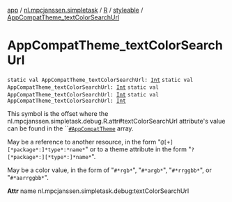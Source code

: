 [app](../../../index.md) / [nl.mpcjanssen.simpletask](../../index.md) / [R](../index.md) / [styleable](index.md) / [AppCompatTheme_textColorSearchUrl](.)

# AppCompatTheme_textColorSearchUrl

`static val AppCompatTheme_textColorSearchUrl: `[`Int`](https://kotlinlang.org/api/latest/jvm/stdlib/kotlin/-int/index.html)
`static val AppCompatTheme_textColorSearchUrl: `[`Int`](https://kotlinlang.org/api/latest/jvm/stdlib/kotlin/-int/index.html)
`static val AppCompatTheme_textColorSearchUrl: `[`Int`](https://kotlinlang.org/api/latest/jvm/stdlib/kotlin/-int/index.html)
`static val AppCompatTheme_textColorSearchUrl: `[`Int`](https://kotlinlang.org/api/latest/jvm/stdlib/kotlin/-int/index.html)

This symbol is the offset where the nl.mpcjanssen.simpletask.debug.R.attr#textColorSearchUrl attribute's value can be found in the ``[`#AppCompatTheme`](-app-compat-theme.md) array.

May be a reference to another resource, in the form "`@[+][*package*:]*type*:*name*`" or to a theme attribute in the form "`?[*package*:][*type*:]*name*`".

May be a color value, in the form of "`#*rgb*`", "`#*argb*`", "`#*rrggbb*`", or "`#*aarrggbb*`".

**Attr**
name nl.mpcjanssen.simpletask.debug:textColorSearchUrl


